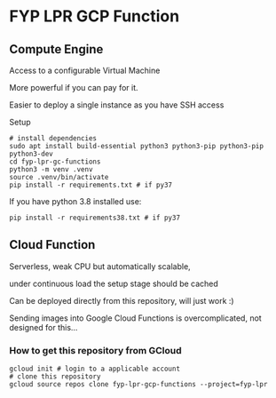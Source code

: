 # FYP LPR GCP Function

## Compute Engine

Access to a configurable Virtual Machine

More powerful if you can pay for it.

Easier to deploy a single instance as you have SSH access

Setup
```
# install dependencies
sudo apt install build-essential python3 python3-pip python3-pip python3-dev
cd fyp-lpr-gc-functions
python3 -m venv .venv
source .venv/bin/activate
pip install -r requirements.txt # if py37
```

If you have python 3.8 installed use:
```
pip install -r requirements38.txt # if py37
```

## Cloud Function

Serverless, weak CPU but automatically scalable, 

under continuous load the setup stage should be cached

Can be deployed directly from this repository, will just work :)

Sending images into Google Cloud Functions is overcomplicated, not designed for this...

### How to get this repository from GCloud
```
gcloud init # login to a applicable account
# clone this repository
gcloud source repos clone fyp-lpr-gcp-functions --project=fyp-lpr
```
